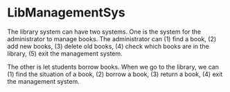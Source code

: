 # LibManagementSys


The library system can have two systems. One is the system for the administrator to manage books. 
The administrator can 
(1) find a book, 
(2) add new books, 
(3) delete old books, 
(4) check which books are in the library,
(5) exit the management system.


The other is let students borrow books. When we go to the library, we can 
(1) find the situation of a book, 
(2) borrow a book, 
(3) return a book, 
(4) exit the management system.
